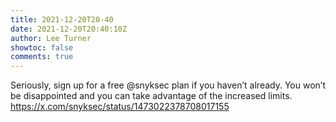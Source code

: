 ```yaml
---
title: 2021-12-20T20-40
date: 2021-12-20T20:40:10Z
author: Lee Turner
showtoc: false
comments: true
---
```


Seriously, sign up for a free @snyksec plan if you haven’t already. You won’t be disappointed and you can take advantage of the increased limits. https://x.com/snyksec/status/1473022378708017155

